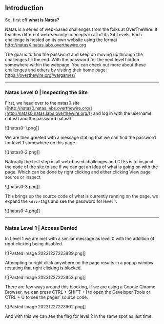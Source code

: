 
## Introduction

So, first off **what is Natas?**

Natas is a series of web-based challenges from the folks at OverTheWire. It teaches different web-security concepts in all of its 34 Levels. Each challenge is hosted on its own website using the format http://natasX.natas.labs.overthewire.org

The goal is to find the password and keep on moving up through the challenges till the end. With the password for the next level hidden somewhere within the webpage. You can check out more about these challenges and others by visiting their home page: https://overthewire.org/wargames/

----

### Natas Level 0 | Inspecting the Site

First, we head over to the natas0 site ([http://natas0.natas.labs.overthewire.org/](http://natas0.natas.labs.overthewire.org/)) and log in with the username: natas0 and the password natas0

![[natas0-1.png]]

We are then greeted with a message stating that we can find the password for level 1 somewhere on this page.

![[natas0-2.png]]

Naturally the first step in all web-based challenges and CTFs is to inspect the code of the site to see if we can get an idea of what is going on with the page. Which can be done by right clicking and either clicking View page source or Inspect

![[natas0-3.png]]

This brings up the source code of what is currently running on the page, we expand the `<div>` tags and see the password for level 1.

![[natas0-4.png]]

----

### Natas Level 1 | Access Denied 

In Level 1 we are met with a similar message as level 0 with the addition of right clicking being disabled.

![[Pasted image 20221227223839.png]]

Attempting to right click anywhere on the page results in a popup window restating that right clicking is blocked.

![[Pasted image 20221227223852.png]]

There are few ways around this blocking, if we are using a Google Chrome Browser, we can press CTRL + SHIFT + I to open the Developer Tools or CTRL + U to see the pages’ source code.

![[Pasted image 20221227223902.png]]

And with this we can see the flag for level 2 in the same spot as last time.
